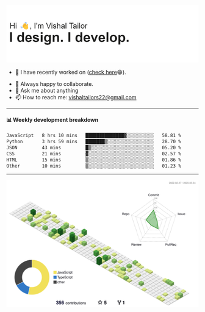 ![Hi, I'm Vishal Tailor. I design. I develop.](https://github.com/vishaltailors/vishaltailors/blob/main/header.png?raw=true)

- 🔭 I have recently worked on ([check here](https://vishaltailor.com)😁).
<!-- - 🎦 Currently watching: JavaScript: The Hard Parts By Will Sentance. -->
- 👯 Always happy to collaborate.
- 💬 Ask me about anything
- 📫 How to reach me: <a href="mailto:vishaltailors22@gmail.com">vishaltailors22@gmail.com</a>

<hr /> 
<h4>📊 Weekly development breakdown</h4>
<!--START_SECTION:waka-->

```text
JavaScript   8 hrs 10 mins   ██████████████▓░░░░░░░░░░   58.81 %
Python       3 hrs 59 mins   ███████▒░░░░░░░░░░░░░░░░░   28.70 %
JSON         43 mins         █▒░░░░░░░░░░░░░░░░░░░░░░░   05.20 %
CSS          21 mins         ▓░░░░░░░░░░░░░░░░░░░░░░░░   02.57 %
HTML         15 mins         ▒░░░░░░░░░░░░░░░░░░░░░░░░   01.86 %
Other        10 mins         ▒░░░░░░░░░░░░░░░░░░░░░░░░   01.23 %
```

<!--END_SECTION:waka-->
<hr /> 

![](./profile-3d-contrib/profile-green-animate.svg)
